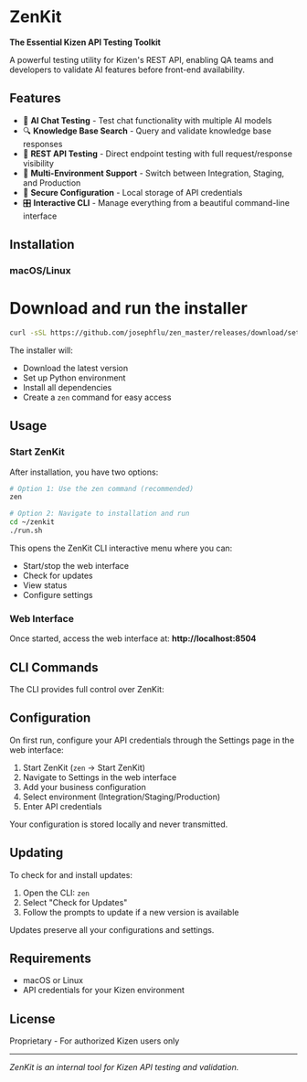 # ZenKit

**The Essential Kizen API Testing Toolkit**

A powerful testing utility for Kizen's REST API, enabling QA teams and developers to validate AI features before front-end availability.

## Features

- 🤖 **AI Chat Testing** - Test chat functionality with multiple AI models
- 🔍 **Knowledge Base Search** - Query and validate knowledge base responses
- 🔌 **REST API Testing** - Direct endpoint testing with full request/response visibility
- 🏢 **Multi-Environment Support** - Switch between Integration, Staging, and Production
- 🔐 **Secure Configuration** - Local storage of API credentials
- 🎛️ **Interactive CLI** - Manage everything from a beautiful command-line interface

## Installation

### macOS/Linux
# Download and run the installer
```bash
curl -sSL https://github.com/josephflu/zen_master/releases/download/setup/zen_setup.sh | bash
```

The installer will:
- Download the latest version
- Set up Python environment
- Install all dependencies
- Create a `zen` command for easy access

## Usage

### Start ZenKit

After installation, you have two options:

```bash
# Option 1: Use the zen command (recommended)
zen

# Option 2: Navigate to installation and run
cd ~/zenkit
./run.sh
```

This opens the ZenKit CLI interactive menu where you can:
- Start/stop the web interface
- Check for updates
- View status
- Configure settings

### Web Interface

Once started, access the web interface at: **http://localhost:8504**

## CLI Commands

The CLI provides full control over ZenKit:


## Configuration

On first run, configure your API credentials through the Settings page in the web interface:

1. Start ZenKit (`zen` → Start ZenKit)
2. Navigate to Settings in the web interface
3. Add your business configuration
4. Select environment (Integration/Staging/Production)
5. Enter API credentials

Your configuration is stored locally and never transmitted.

## Updating

To check for and install updates:

1. Open the CLI: `zen`
2. Select "Check for Updates"
3. Follow the prompts to update if a new version is available

Updates preserve all your configurations and settings.

## Requirements

- macOS or Linux
- API credentials for your Kizen environment


## License

Proprietary - For authorized Kizen users only

---

*ZenKit is an internal tool for Kizen API testing and validation.*
